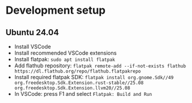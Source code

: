 <!-- SPDX-License-Identifier: CC-BY-SA-4.0 -->
<!-- Copyright 2024 Casper Meijn <casper@meijn.net> -->

# Development setup

## Ubuntu 24.04

- Install VSCode
- Install recommended VSCode extensions
- Install flatpak: `sudo apt install flatpak`
- Add flathub repository: `flatpak remote-add --if-not-exists flathub https://dl.flathub.org/repo/flathub.flatpakrepo`
- Install required flatpak SDK: `flatpak install org.gnome.Sdk//49 org.freedesktop.Sdk.Extension.rust-stable//25.08 org.freedesktop.Sdk.Extension.llvm20//25.08`
- In VSCode: press F1 and select `Flatpak: Build and Run`
